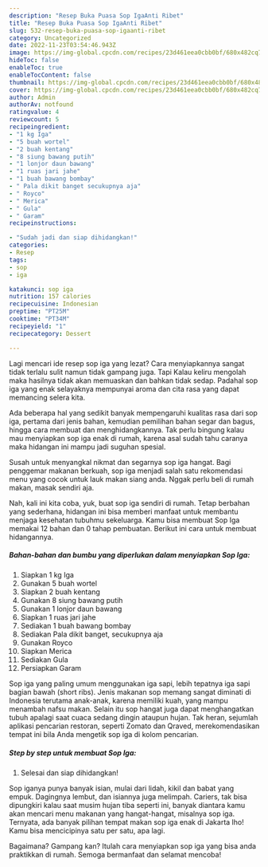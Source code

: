 ```yaml
---
description: "Resep Buka Puasa Sop IgaAnti Ribet"
title: "Resep Buka Puasa Sop IgaAnti Ribet"
slug: 532-resep-buka-puasa-sop-igaanti-ribet
category: Uncategorized
date: 2022-11-23T03:54:46.943Z
image: https://img-global.cpcdn.com/recipes/23d461eea0cbb0bf/680x482cq70/sop-iga-foto-resep-utama.jpg
hideToc: false
enableToc: true
enableTocContent: false
thumbnail: https://img-global.cpcdn.com/recipes/23d461eea0cbb0bf/680x482cq70/sop-iga-foto-resep-utama.jpg
cover: https://img-global.cpcdn.com/recipes/23d461eea0cbb0bf/680x482cq70/sop-iga-foto-resep-utama.jpg
author: Admin
authorAv: notfound
ratingvalue: 4
reviewcount: 5
recipeingredient:
- "1 kg Iga"
- "5 buah wortel"
- "2 buah kentang"
- "8 siung bawang putih"
- "1 lonjor daun bawang"
- "1 ruas jari jahe"
- "1 buah bawang bombay"
- " Pala dikit banget secukupnya aja"
- " Royco"
- " Merica"
- " Gula"
- " Garam"
recipeinstructions:

- "Sudah jadi dan siap dihidangkan!"
categories:
- Resep
tags:
- sop
- iga

katakunci: sop iga 
nutrition: 157 calories
recipecuisine: Indonesian
preptime: "PT25M"
cooktime: "PT34M"
recipeyield: "1"
recipecategory: Dessert

---
```



Lagi mencari ide resep sop iga yang lezat? Cara menyiapkannya sangat tidak terlalu sulit namun tidak gampang juga. Tapi Kalau keliru mengolah maka hasilnya tidak akan memuaskan dan bahkan tidak sedap. Padahal sop iga yang enak selayaknya mempunyai aroma dan cita rasa yang dapat memancing selera kita.


Ada beberapa hal yang sedikit banyak mempengaruhi kualitas rasa dari sop iga, pertama dari jenis bahan, kemudian pemilihan bahan segar dan bagus, hingga cara membuat dan menghidangkannya. Tak perlu bingung kalau mau menyiapkan sop iga enak di rumah, karena asal sudah tahu caranya maka hidangan ini mampu jadi suguhan spesial.

Susah untuk menyangkal nikmat dan segarnya sop iga hangat. Bagi penggemar makanan berkuah, sop iga menjadi salah satu rekomendasi menu yang cocok untuk lauk makan siang anda. Nggak perlu beli di rumah makan, masak sendiri aja.


Nah, kali ini kita coba, yuk, buat sop iga sendiri di rumah. Tetap berbahan yang sederhana, hidangan ini bisa memberi manfaat untuk membantu menjaga kesehatan tubuhmu sekeluarga. Kamu bisa membuat Sop Iga memakai 12 bahan dan 0 tahap pembuatan. Berikut ini cara untuk membuat hidangannya.

<!--inarticleads1-->

##### Bahan-bahan dan bumbu yang diperlukan dalam menyiapkan Sop Iga:

1. Siapkan 1 kg Iga
1. Gunakan 5 buah wortel
1. Siapkan 2 buah kentang
1. Gunakan 8 siung bawang putih
1. Gunakan 1 lonjor daun bawang
1. Siapkan 1 ruas jari jahe
1. Sediakan 1 buah bawang bombay
1. Sediakan  Pala dikit banget, secukupnya aja
1. Gunakan  Royco
1. Siapkan  Merica
1. Sediakan  Gula
1. Persiapkan  Garam


Sop iga yang paling umum menggunakan iga sapi, lebih tepatnya iga sapi bagian bawah (short ribs). Jenis makanan sop memang sangat diminati di Indonesia terutama anak-anak, karena memiliki kuah, yang mampu menambah nafsu makan. Selain itu sop hangat juga dapat menghangatkan tubuh apalagi saat cuaca sedang dingin ataupun hujan. Tak heran, sejumlah aplikasi pencarian restoran, seperti Zomato dan Qraved, merekomendasikan tempat ini bila Anda mengetik sop iga di kolom pencarian. 

<!--inarticleads2-->

##### Step by step untuk membuat Sop Iga:


1. Selesai dan siap dihidangkan!

Sop iganya punya banyak isian, mulai dari lidah, kikil dan babat yang empuk. Dagingnya lembut, dan isiannya juga melimpah. Cariers, tak bisa dipungkiri kalau saat musim hujan tiba seperti ini, banyak diantara kamu akan mencari menu makanan yang hangat-hangat, misalnya sop iga. Ternyata, ada banyak pilihan tempat makan sop iga enak di Jakarta lho! Kamu bisa mencicipinya satu per satu, apa lagi. 

Bagaimana? Gampang kan? Itulah cara menyiapkan sop iga yang bisa anda praktikkan di rumah. Semoga bermanfaat dan selamat mencoba!
